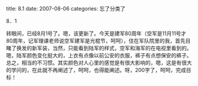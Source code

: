 title: 8.1
date: 2007-08-06
categories: 忘了分类了

8．1

转眼间，已经8月1号了。嗯，该更新了。今天是建军80周年（空军是11月11号才80周年，记军理课老师说空军建军是光棍节，呵呵），住在军队院里的我，首先目睹了换发的新军装，当然，只能看到陆军的样式，空军和海军的在电视里看到的。嗯，陆军颜色变化挺大的，上衣有点像以前公安的衣服，裤子有点想保安的裤子。总之，相当的不习惯。其实颜色对人心里的感觉是有很大影响的，嗯，这是有很大的学问的，在此就不再阐述了，呵呵，也得能阐述。呀，200字了，呵呵，完成目标！
